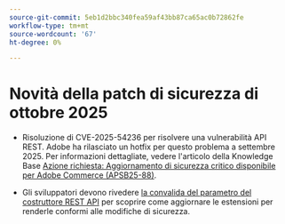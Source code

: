 ```yaml
---
source-git-commit: 5eb1d2bbc340fea59af43bb87ca65ac0b72862fe
workflow-type: tm+mt
source-wordcount: '67'
ht-degree: 0%

---
```

# Novità della patch di sicurezza di ottobre 2025

* Risoluzione di CVE-2025-54236 per risolvere una vulnerabilità API REST. Adobe ha rilasciato un hotfix per questo problema a settembre 2025. Per informazioni dettagliate, vedere l&#39;articolo della Knowledge Base [Azione richiesta: Aggiornamento di sicurezza critico disponibile per Adobe Commerce (APSB25-88)](https://experienceleague.adobe.com/en/docs/experience-cloud-kcs/kbarticles/ka-27397).<!-- AC-15379 -->

* Gli sviluppatori devono rivedere [la convalida del parametro del costruttore REST API](https://developer.adobe.com/commerce/php/development/components/web-api/services/#rest-api-constructor-parameter-validation) per scoprire come aggiornare le estensioni per renderle conformi alle modifiche di sicurezza.




